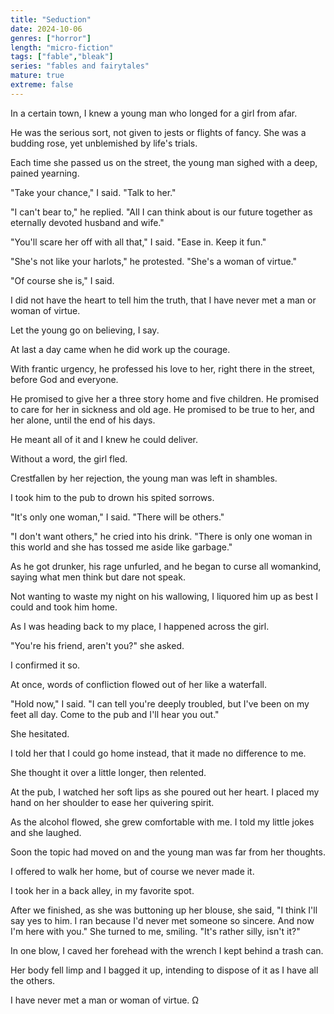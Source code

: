 ```yaml
---
title: "Seduction"
date: 2024-10-06
genres: ["horror"]
length: "micro-fiction"
tags: ["fable","bleak"]
series: "fables and fairytales"
mature: true
extreme: false
---
```

In a certain town, I knew a young man who longed for a girl from afar.

He was the serious sort, not given to jests or flights of fancy. She was a budding rose, yet unblemished by life's trials.


Each time she passed us on the street, the young man sighed with a deep, pained yearning.

"Take your chance," I said. "Talk to her."

"I can't bear to," he replied. "All I can think about is our future together as eternally devoted husband and wife."

"You'll scare her off with all that," I said. "Ease in. Keep it fun."

"She's not like your harlots," he protested. "She's a woman of virtue."

"Of course she is," I said.

I did not have the heart to tell him the truth, that I have never met a man or woman of virtue.

Let the young go on believing, I say.

At last a day came when he did work up the courage. 

With frantic urgency, he professed his love to her, right there in the street, before God and everyone.

He promised to give her a three story home and five children. He promised to care for her in sickness and old age. He promised to be true to her, and her alone, until the end of his days.

He meant all of it and I knew he could deliver.

Without a word, the girl fled.

Crestfallen by her rejection, the young man was left in shambles.

I took him to the pub to drown his spited sorrows.

"It's only one woman," I said. "There will be others."

"I don't want others," he cried into his drink. "There is only one woman in this world and she has tossed me aside like garbage."

As he got drunker, his rage unfurled, and he began to curse all womankind, saying what men think but dare not speak.

Not wanting to waste my night on his wallowing, I liquored him up as best I could and took him home.

As I was heading back to my place, I happened across the girl.

"You're his friend, aren't you?" she asked.

I confirmed it so.

At once, words of confliction flowed out of her like a waterfall.

"Hold now," I said. "I can tell you're deeply troubled, but I've been on my feet all day. Come to the pub and I'll hear you out."

She hesitated.

I told her that I could go home instead, that it made no difference to me.

She thought it over a little longer, then relented.

At the pub, I watched her soft lips as she poured out her heart. I placed my hand on her shoulder to ease her quivering spirit.

As the alcohol flowed, she grew comfortable with me. I told my little jokes and she laughed.

Soon the topic had moved on and the young man was far from her thoughts.

I offered to walk her home, but of course we never made it.

I took her in a back alley, in my favorite spot. 

After we finished, as she was buttoning up her blouse, she said, "I think I'll say yes to him. I ran because I'd never met someone so sincere. And now I'm here with you." She turned to me, smiling. "It's rather silly, isn't it?"

In one blow, I caved her forehead with the wrench I kept behind a trash can.

Her body fell limp and I bagged it up, intending to dispose of it as I have all the others.

I have never met a man or woman of virtue. Ω
